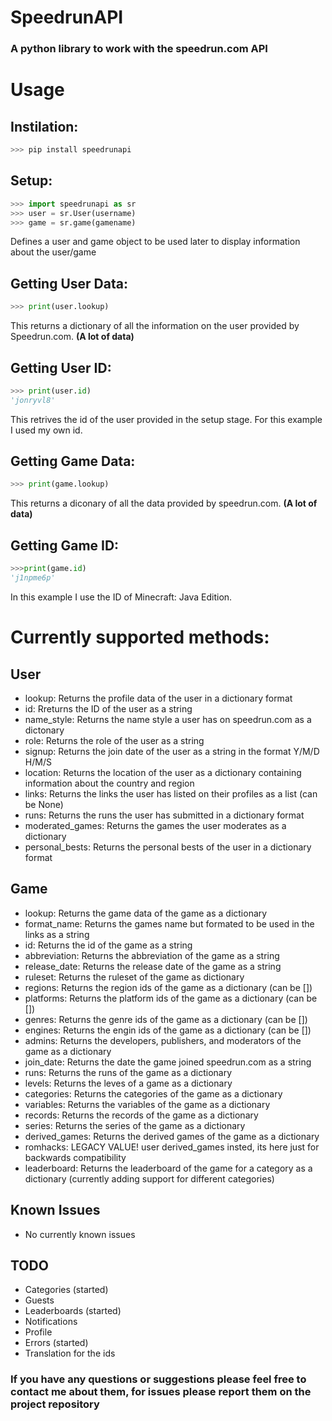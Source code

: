 SpeedrunAPI
===
### A python library to work with the speedrun.com API

Usage
===
## Instilation:
```python
>>> pip install speedrunapi
```

## Setup:
```python
>>> import speedrunapi as sr
>>> user = sr.User(username)
>>> game = sr.game(gamename)
```
Defines a user and game object to be used later to display information about the user/game
## Getting User Data:
```python
>>> print(user.lookup)
```
This returns a dictionary of all the information on the user provided by Speedrun.com. **(A lot of data)**

## Getting User ID: 
```python
>>> print(user.id)
'jonryvl8'
```
This retrives the id of the user provided in the setup stage. For this example I used my own id.

## Getting Game Data:
```python
>>> print(game.lookup)
```
This returns a diconary of all the data provided by speedrun.com. **(A lot of data)**
## Getting Game ID:
```python
>>>print(game.id)
'j1npme6p'
```
In this example I use the ID of Minecraft: Java Edition.

Currently supported methods:
===
## User
- lookup: Returns the profile data of the user in a dictionary format
- id: Rreturns the ID of the user as a string
- name_style: Returns the name style a user has on speedrun.com as a dictonary
- role: Returns the role of the user as a string
- signup: Returns the join date of the user as a string in the format Y/M/D H/M/S
- location: Returns the location of the user as a dictionary containing information about the country and region
- links: Returns the links the user has listed on their profiles as a list (can be None)
- runs: Returns the runs the user has submitted in a dictionary format
- moderated_games: Returns the games the user moderates as a dictionary
- personal_bests: Returns the personal bests of the user in a dictionary format
## Game
- lookup: Returns the game data of the game as a dictionary
- format_name: Returns the games name but formated to be used in the links as a string
- id: Returns the id of the game as a string
- abbreviation: Returns the abbreviation of the game as a string
- release_date: Returns the release date of the game as a string
- ruleset: Returns the ruleset of the game as dictionary
- regions: Returns the region ids of the game as a dictionary (can be [])
- platforms: Returns the platform ids of the game as a dictionary (can be [])
- genres: Returns the genre ids of the game as a dictionary (can be [])
- engines: Returns the engin ids of the game as a dictionary (can be [])
- admins: Returns the developers, publishers, and moderators of the game as a dictionary
- join_date: Returns the date the game joined speedrun.com as a string
- runs: Returns the runs of the game as a dictionary
- levels: Returns the leves of a game as a dictionary
- categories: Returns the categories of the game as a dictionary
- variables: Returns the variables of the game as a dictionary
- records: Returns the records of the game as a dictionary
- series: Returns the series of the game as a dictionary
- derived_games: Returns the derived games of the game as a dictionary
- romhacks: LEGACY VALUE! user derived_games insted, its here just for backwards compatibility
- leaderboard: Returns the leaderboard of the game for a category as a dictionary (currently adding support for different categories)

## Known Issues
- No currently known issues

## TODO
- Categories (started)
- Guests
- Leaderboards (started)
- Notifications
- Profile
- Errors (started)
- Translation for the ids

### If you have any questions or suggestions please feel free to contact me about them, for issues please report them on the project repository